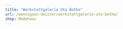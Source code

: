 ```yaml
---
title: "Werkstattgalerie Uta Bothe"
url: /wennigsen-deister/werkstattgalerie-uta-bothe/
shop: Modehaus
---
```

